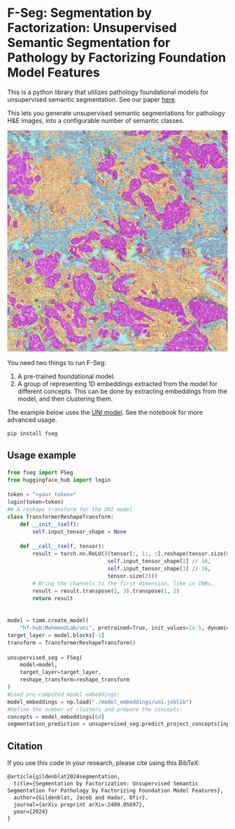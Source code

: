 # F-Seg: Segmentation by Factorization: Unsupervised Semantic Segmentation for Pathology by Factorizing Foundation Model Features

This is a python library that utilizes pathology foundational models for unsupervised semantic segmentation. See our paper [here](https://arxiv.org/abs/2409.05697).

This lets you generate unsupervised semantic segmentations for pathology H\&E images, into a configurable number of semantic classes.

![F-Seg results](./images/example.jpg)


You need two things to run F-Seg:
1. A pre-trained foundational model.
2. A group of representing 1D embeddings extracted from the model for different concepts.
This can be done by extracting embeddings from the model, and then clustering them.

The example below uses the [UNI model](https://huggingface.co/MahmoodLab/uni).
See the notebook for more advanced usage.


```bash
pip install fseg
```

## Usage example

```python
from fseg import FSeg
from huggingface_hub import login

token = "<your_token>"
login(token=token)
## A reshape transform for the UNI model
class TransformerReshapeTransform:
    def __init__(self):
        self.input_tensor_shape = None

    def __call__(self, tensor):
        result = torch.nn.ReLU()(tensor[:, 1:, :].reshape(tensor.size(0),
                                self.input_tensor_shape[2] // 16,
                                self.input_tensor_shape[3] // 16,
                                tensor.size(2)))
        # Bring the channels to the first dimension, like in CNNs.
        result = result.transpose(2, 3).transpose(1, 2)
        return result


model = timm.create_model(
    "hf-hub:MahmoodLab/uni", pretrained=True, init_values=1e-5, dynamic_img_size=True)
target_layer = model.blocks[-1]    
transform = TransformerReshapeTransform()

unsupervised_seg = FSeg(
    model=model,
    target_layer=target_layer,
    reshape_transform=reshape_transform
)
#Load pre-computed model embeddings:
model_embeddings = np.load("./model_embeddings/uni.joblib")
#Define the number of clusters and prepare the concepts:
concepts = model_embeddings[64]
segmentation_prediction = unsupervised_seg.predict_project_concepts(input_tensor, concepts)
```
## Citation

If you use this code in your research, please cite using this BibTeX:

```
@article{gildenblat2024segmentation,
  title={Segmentation by Factorization: Unsupervised Semantic Segmentation for Pathology by Factorizing Foundation Model Features},
  author={Gildenblat, Jacob and Hadar, Ofir},
  journal={arXiv preprint arXiv:2409.05697},
  year={2024}
}
```

